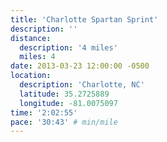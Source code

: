 ```yaml
---
title: 'Charlotte Spartan Sprint'
description: ''
distance:
  description: '4 miles'
  miles: 4
date: 2013-03-23 12:00:00 -0500
location:
  description: 'Charlotte, NC'
  latitude: 35.2725889
  longitude: -81.0075097
time: '2:02:55'
pace: '30:43' # min/mile
---
```

